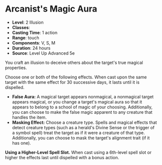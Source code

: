 # Arcanist's Magic Aura

- **Level**: 2 Illusion
- **Classes**: 
- **Casting Time**: 1 action
- **Range**: touch
- **Components**: V, S, M
- **Duration**: 24 hours
- **Source**: Level Up Advanced 5e

You craft an illusion to deceive others about the target's true magical properties.

Choose one or both of the following effects. When cast upon the same target with the same effect for 30 successive days, it lasts until it is dispelled.

* **False Aura:** A magical target appears nonmagical, a nonmagical target appears magical, or you change a target's magical aura so that it appears to belong to a school of magic of your choosing. Additionally, you can choose to make the false magic apparent to any creature that handles the item.
* **Masking Effect:** Choose a creature type. Spells and magical effects that detect creature types (such as a herald's Divine Sense or the trigger of a symbol spell) treat the target as if it were a creature of that type. Additionally, you can choose to mask the target's alignment trait (if it has one).

**Using a Higher-Level Spell Slot.** When cast using a 6th-level spell slot or higher the effects last until dispelled with a bonus action.
